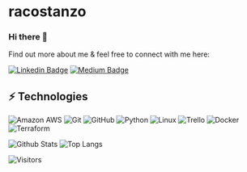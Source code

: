 # racostanzo
### Hi there 👋

<!-- Introduce yourself and give a brief introduction about yourself here.  Also include what tech you're interested in and what you are currently learning -->

Find out more about me & feel free to connect with me here:

<!-- Replace the fields below with the information requested. Remember to remove the encapsulating <> characters. For spaces in names, use %20 (e.g. Broadus%20Palmer) -->

[![Linkedin Badge](https://img.shields.io/badge/-Rebecca%20Alsip-blue?style=flat-square&logo=Linkedin&logoColor=white&link=https://https://www.linkedin.com/in/becca-costanzo//)](https://www.linkedin.com/in/becca-costanzo//)
[![Medium Badge](https://img.shields.io/badge/Rebecca%20Alsip-12100E?style=flat-square&logo=medium&logoColor=white&link=https://https://medium.com/@costanzo.rebecca/)](https://medium.com/@costanzo.rebecca)

## ⚡ Technologies

<!-- Check out the Badges folder for more badges -->

![Amazon AWS](https://img.shields.io/badge/Amazon%20AWS-232F3E?style=flat-square&logo=amazon-aws)
![Git](https://img.shields.io/badge/-Git-black?style=flat-square&logo=git)
![GitHub](https://img.shields.io/badge/-GitHub-181717?style=flat-square&logo=github)
![Python](https://img.shields.io/badge/-Python-black?style=flat-square&logo=Python)
![Linux](https://img.shields.io/badge/Linux-FCC624?style=flat-square&logo=linux&logoColor=black)
![Trello](https://img.shields.io/badge/Trello-%23026AA7.svg?style=flat-square&logo=Trello&logoColor=white)
![Docker](https://img.shields.io/badge/docker-%230db7ed.svg?style=for-the-badge&logo=docker&logoColor=white)
![Terraform](https://img.shields.io/badge/terraform-%235835CC.svg?style=for-the-badge&logo=terraform&logoColor=white)

<!-- Replace the fields below with the information requested. Remember to remove the encapsulating <> characters. -->

![Github Stats](https://github-readme-stats.vercel.app/api?username=racostanzo&count_private=true&show_icons=true&include_all_commits=true)
![Top Langs](https://github-readme-stats.vercel.app/api/top-langs/?username=racostanzo&hide=TeX&layout=compact)


![Visitors](https://api.visitorbadge.io/api/visitors?path=https%3A%2F%2Fgithub.com%2Fracostanzo&label=Visitors&countColor=%23263759)